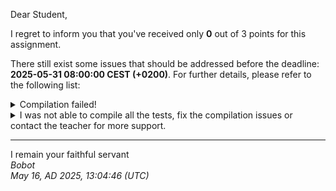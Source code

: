 Dear Student,

I regret to inform you that you've received only **0** out of 3 points for this assignment.

There still exist some issues that should be addressed before the deadline: **2025-05-31 08:00:00 CEST (+0200)**. For further details, please refer to the following list:

<details><summary>Compilation failed!</summary>##&nbsp;details&nbsp;(tip&nbsp;read&nbsp;from&nbsp;top&nbsp;to&nbsp;end):<br>```[&nbsp;11%]&nbsp;Building&nbsp;CXX&nbsp;object&nbsp;unit_tests/lib/googletest/CMakeFiles/gtest.dir/src/gtest-all.cc.o<br>[&nbsp;22%]&nbsp;Linking&nbsp;CXX&nbsp;static&nbsp;library&nbsp;../../../lib/libgtest.a<br>[&nbsp;22%]&nbsp;Built&nbsp;target&nbsp;gtest<br>[&nbsp;33%]&nbsp;Building&nbsp;CXX&nbsp;object&nbsp;unit_tests/lib/googletest/CMakeFiles/gtest_main.dir/src/gtest_main.cc.o<br>[&nbsp;44%]&nbsp;Linking&nbsp;CXX&nbsp;static&nbsp;library&nbsp;../../../lib/libgtest_main.a<br>[&nbsp;44%]&nbsp;Built&nbsp;target&nbsp;gtest_main<br>[&nbsp;55%]&nbsp;Building&nbsp;CXX&nbsp;object&nbsp;unit_tests/CMakeFiles/unit_tests.dir/__/objectlist.cpp.o<br>[&nbsp;66%]&nbsp;Building&nbsp;CXX&nbsp;object&nbsp;unit_tests/CMakeFiles/unit_tests.dir/objectUniqueListTest.cpp.o<br>[&nbsp;77%]&nbsp;Building&nbsp;CXX&nbsp;object&nbsp;unit_tests/CMakeFiles/unit_tests.dir/__/object.cpp.o<br>[&nbsp;88%]&nbsp;Building&nbsp;CXX&nbsp;object&nbsp;unit_tests/CMakeFiles/unit_tests.dir/__/stringObject.cpp.o<br>/tmp/tmp9uf3fxcg/student/unit_tests/objectUniqueListTest.cpp:&nbsp;In&nbsp;member&nbsp;function&nbsp;‘virtual&nbsp;void&nbsp;ObjectListTester_moveConstructorImplemented_expectedAllElementsMovedToOrderContainer_Test::TestBody()’:<br>/tmp/tmp9uf3fxcg/student/unit_tests/objectUniqueListTest.cpp:364:22:&nbsp;warning:&nbsp;unused&nbsp;variable&nbsp;‘objects2Add’&nbsp;[-Wunused-variable]<br>&nbsp;&nbsp;364&nbsp;|&nbsp;&nbsp;&nbsp;&nbsp;&nbsp;constexpr&nbsp;size_t&nbsp;objects2Add&nbsp;=&nbsp;10;<br>&nbsp;&nbsp;&nbsp;&nbsp;&nbsp;&nbsp;|&nbsp;&nbsp;&nbsp;&nbsp;&nbsp;&nbsp;&nbsp;&nbsp;&nbsp;&nbsp;&nbsp;&nbsp;&nbsp;&nbsp;&nbsp;&nbsp;&nbsp;&nbsp;&nbsp;&nbsp;&nbsp;&nbsp;^~~~~~~~~~~<br>/tmp/tmp9uf3fxcg/student/unit_tests/objectUniqueListTest.cpp:&nbsp;In&nbsp;member&nbsp;function&nbsp;‘virtual&nbsp;void&nbsp;ObjectListTester_assignmentOperatorCopying_expectedNewValues_Test::TestBody()’:<br>/tmp/tmp9uf3fxcg/student/unit_tests/objectUniqueListTest.cpp:395:22:&nbsp;warning:&nbsp;unused&nbsp;variable&nbsp;‘objects2Add1’&nbsp;[-Wunused-variable]<br>&nbsp;&nbsp;395&nbsp;|&nbsp;&nbsp;&nbsp;&nbsp;&nbsp;constexpr&nbsp;size_t&nbsp;objects2Add1&nbsp;=&nbsp;10,&nbsp;objects2Add2&nbsp;=&nbsp;3;<br>&nbsp;&nbsp;&nbsp;&nbsp;&nbsp;&nbsp;|&nbsp;&nbsp;&nbsp;&nbsp;&nbsp;&nbsp;&nbsp;&nbsp;&nbsp;&nbsp;&nbsp;&nbsp;&nbsp;&nbsp;&nbsp;&nbsp;&nbsp;&nbsp;&nbsp;&nbsp;&nbsp;&nbsp;^~~~~~~~~~~~<br>/tmp/tmp9uf3fxcg/student/unit_tests/objectUniqueListTest.cpp:395:41:&nbsp;warning:&nbsp;unused&nbsp;variable&nbsp;‘objects2Add2’&nbsp;[-Wunused-variable]<br>&nbsp;&nbsp;395&nbsp;|&nbsp;&nbsp;&nbsp;&nbsp;&nbsp;constexpr&nbsp;size_t&nbsp;objects2Add1&nbsp;=&nbsp;10,&nbsp;objects2Add2&nbsp;=&nbsp;3;<br>&nbsp;&nbsp;&nbsp;&nbsp;&nbsp;&nbsp;|&nbsp;&nbsp;&nbsp;&nbsp;&nbsp;&nbsp;&nbsp;&nbsp;&nbsp;&nbsp;&nbsp;&nbsp;&nbsp;&nbsp;&nbsp;&nbsp;&nbsp;&nbsp;&nbsp;&nbsp;&nbsp;&nbsp;&nbsp;&nbsp;&nbsp;&nbsp;&nbsp;&nbsp;&nbsp;&nbsp;&nbsp;&nbsp;&nbsp;&nbsp;&nbsp;&nbsp;&nbsp;&nbsp;&nbsp;&nbsp;&nbsp;^~~~~~~~~~~~<br>/tmp/tmp9uf3fxcg/student/unit_tests/objectUniqueListTest.cpp:&nbsp;In&nbsp;member&nbsp;function&nbsp;‘virtual&nbsp;void&nbsp;ObjectListTester_assignmentOperatorMoving_expectedAllElementsMoved_Test::TestBody()’:<br>/tmp/tmp9uf3fxcg/student/unit_tests/objectUniqueListTest.cpp:468:22:&nbsp;warning:&nbsp;unused&nbsp;variable&nbsp;‘objects2Add1’&nbsp;[-Wunused-variable]<br>&nbsp;&nbsp;468&nbsp;|&nbsp;&nbsp;&nbsp;&nbsp;&nbsp;constexpr&nbsp;size_t&nbsp;objects2Add1&nbsp;=&nbsp;10,&nbsp;objects2Add2&nbsp;=&nbsp;3;<br>&nbsp;&nbsp;&nbsp;&nbsp;&nbsp;&nbsp;|&nbsp;&nbsp;&nbsp;&nbsp;&nbsp;&nbsp;&nbsp;&nbsp;&nbsp;&nbsp;&nbsp;&nbsp;&nbsp;&nbsp;&nbsp;&nbsp;&nbsp;&nbsp;&nbsp;&nbsp;&nbsp;&nbsp;^~~~~~~~~~~~<br>/tmp/tmp9uf3fxcg/student/unit_tests/objectUniqueListTest.cpp:468:41:&nbsp;warning:&nbsp;unused&nbsp;variable&nbsp;‘objects2Add2’&nbsp;[-Wunused-variable]<br>&nbsp;&nbsp;468&nbsp;|&nbsp;&nbsp;&nbsp;&nbsp;&nbsp;constexpr&nbsp;size_t&nbsp;objects2Add1&nbsp;=&nbsp;10,&nbsp;objects2Add2&nbsp;=&nbsp;3;<br>&nbsp;&nbsp;&nbsp;&nbsp;&nbsp;&nbsp;|&nbsp;&nbsp;&nbsp;&nbsp;&nbsp;&nbsp;&nbsp;&nbsp;&nbsp;&nbsp;&nbsp;&nbsp;&nbsp;&nbsp;&nbsp;&nbsp;&nbsp;&nbsp;&nbsp;&nbsp;&nbsp;&nbsp;&nbsp;&nbsp;&nbsp;&nbsp;&nbsp;&nbsp;&nbsp;&nbsp;&nbsp;&nbsp;&nbsp;&nbsp;&nbsp;&nbsp;&nbsp;&nbsp;&nbsp;&nbsp;&nbsp;^~~~~~~~~~~~<br>[100%]&nbsp;Linking&nbsp;CXX&nbsp;executable&nbsp;../bin/unit_tests<br>[100%]&nbsp;Built&nbsp;target&nbsp;unit_tests<br>Consolidate&nbsp;compiler&nbsp;generated&nbsp;dependencies&nbsp;of&nbsp;target&nbsp;gtest<br>[&nbsp;&nbsp;8%]&nbsp;Building&nbsp;CXX&nbsp;object&nbsp;CMakeFiles/zad8CommandsParser_dlaStudentow.dir/object.cpp.o<br>[&nbsp;16%]&nbsp;Building&nbsp;CXX&nbsp;object&nbsp;CMakeFiles/zad8CommandsParser_dlaStudentow.dir/objectlist.cpp.o<br>[&nbsp;25%]&nbsp;Building&nbsp;CXX&nbsp;object&nbsp;CMakeFiles/zad8CommandsParser_dlaStudentow.dir/stringObject.cpp.o<br>[&nbsp;33%]&nbsp;Building&nbsp;CXX&nbsp;object&nbsp;CMakeFiles/zad8CommandsParser_dlaStudentow.dir/main.cpp.o<br>[&nbsp;50%]&nbsp;Built&nbsp;target&nbsp;gtest<br>Consolidate&nbsp;compiler&nbsp;generated&nbsp;dependencies&nbsp;of&nbsp;target&nbsp;gtest_main<br>[&nbsp;66%]&nbsp;Built&nbsp;target&nbsp;gtest_main<br>/tmp/tmp9uf3fxcg/student/main.cpp:&nbsp;In&nbsp;function&nbsp;‘void&nbsp;validateStudentsInfo()’:<br>/tmp/tmp9uf3fxcg/student/main.cpp:51:48:&nbsp;error:&nbsp;static&nbsp;assertion&nbsp;failed:&nbsp;You&nbsp;must&nbsp;input&nbsp;your&nbsp;first&nbsp;name!<br>&nbsp;&nbsp;&nbsp;51&nbsp;|&nbsp;&nbsp;&nbsp;&nbsp;&nbsp;static_assert(compileTimeStrlen(FIRSTNAME)&nbsp;&gt;&nbsp;2,&nbsp;"You&nbsp;must&nbsp;input&nbsp;your&nbsp;first&nbsp;name!");<br>&nbsp;&nbsp;&nbsp;&nbsp;&nbsp;&nbsp;|&nbsp;&nbsp;&nbsp;&nbsp;&nbsp;&nbsp;&nbsp;&nbsp;&nbsp;&nbsp;&nbsp;&nbsp;&nbsp;&nbsp;&nbsp;&nbsp;&nbsp;&nbsp;&nbsp;~~~~~~~~~~~~~~~~~~~~~~~~~~~~~^~~<br>/tmp/tmp9uf3fxcg/student/main.cpp:51:48:&nbsp;note:&nbsp;the&nbsp;comparison&nbsp;reduces&nbsp;to&nbsp;‘(0&nbsp;&gt;&nbsp;2)’<br>/tmp/tmp9uf3fxcg/student/main.cpp:52:46:&nbsp;error:&nbsp;static&nbsp;assertion&nbsp;failed:&nbsp;You&nbsp;must&nbsp;input&nbsp;your&nbsp;surname!<br>&nbsp;&nbsp;&nbsp;52&nbsp;|&nbsp;&nbsp;&nbsp;&nbsp;&nbsp;static_assert(compileTimeStrlen(SURNAME)&nbsp;&gt;&nbsp;2,&nbsp;"You&nbsp;must&nbsp;input&nbsp;your&nbsp;surname!");<br>&nbsp;&nbsp;&nbsp;&nbsp;&nbsp;&nbsp;|&nbsp;&nbsp;&nbsp;&nbsp;&nbsp;&nbsp;&nbsp;&nbsp;&nbsp;&nbsp;&nbsp;&nbsp;&nbsp;&nbsp;&nbsp;&nbsp;&nbsp;&nbsp;&nbsp;~~~~~~~~~~~~~~~~~~~~~~~~~~~^~~<br>/tmp/tmp9uf3fxcg/student/main.cpp:52:46:&nbsp;note:&nbsp;the&nbsp;comparison&nbsp;reduces&nbsp;to&nbsp;‘(0&nbsp;&gt;&nbsp;2)’<br>/tmp/tmp9uf3fxcg/student/main.cpp:54:46:&nbsp;error:&nbsp;static&nbsp;assertion&nbsp;failed:&nbsp;You&nbsp;must&nbsp;input&nbsp;your&nbsp;student&nbsp;book&nbsp;id!<br>&nbsp;&nbsp;&nbsp;54&nbsp;|&nbsp;&nbsp;&nbsp;&nbsp;&nbsp;static_assert(compileTimeStrlen(BOOK_ID)&nbsp;&gt;&nbsp;1,&nbsp;"You&nbsp;must&nbsp;input&nbsp;your&nbsp;student&nbsp;book&nbsp;id!");<br>&nbsp;&nbsp;&nbsp;&nbsp;&nbsp;&nbsp;|&nbsp;&nbsp;&nbsp;&nbsp;&nbsp;&nbsp;&nbsp;&nbsp;&nbsp;&nbsp;&nbsp;&nbsp;&nbsp;&nbsp;&nbsp;&nbsp;&nbsp;&nbsp;&nbsp;~~~~~~~~~~~~~~~~~~~~~~~~~~~^~~<br>/tmp/tmp9uf3fxcg/student/main.cpp:54:46:&nbsp;note:&nbsp;the&nbsp;comparison&nbsp;reduces&nbsp;to&nbsp;‘(0&nbsp;&gt;&nbsp;1)’<br>/tmp/tmp9uf3fxcg/student/main.cpp:57:43:&nbsp;error:&nbsp;static&nbsp;assertion&nbsp;failed:&nbsp;You&nbsp;must&nbsp;input&nbsp;your&nbsp;mail&nbsp;(preferred&nbsp;AGH&nbsp;mail)!<br>&nbsp;&nbsp;&nbsp;57&nbsp;|&nbsp;&nbsp;&nbsp;&nbsp;&nbsp;static_assert(compileTimeStrlen(MAIL)&nbsp;&gt;&nbsp;3,&nbsp;"You&nbsp;must&nbsp;input&nbsp;your&nbsp;mail&nbsp;(preferred&nbsp;AGH&nbsp;mail)!");<br>&nbsp;&nbsp;&nbsp;&nbsp;&nbsp;&nbsp;|&nbsp;&nbsp;&nbsp;&nbsp;&nbsp;&nbsp;&nbsp;&nbsp;&nbsp;&nbsp;&nbsp;&nbsp;&nbsp;&nbsp;&nbsp;&nbsp;&nbsp;&nbsp;&nbsp;~~~~~~~~~~~~~~~~~~~~~~~~^~~<br>/tmp/tmp9uf3fxcg/student/main.cpp:57:43:&nbsp;note:&nbsp;the&nbsp;comparison&nbsp;reduces&nbsp;to&nbsp;‘(0&nbsp;&gt;&nbsp;3)’<br>/tmp/tmp9uf3fxcg/student/main.cpp:58:38:&nbsp;error:&nbsp;non-constant&nbsp;condition&nbsp;for&nbsp;static&nbsp;assertion<br>&nbsp;&nbsp;&nbsp;58&nbsp;|&nbsp;&nbsp;&nbsp;&nbsp;&nbsp;static_assert(compileTimeContains(MAIL,&nbsp;'@'),&nbsp;"Invalid&nbsp;mail!&nbsp;It&nbsp;should&nbsp;contain&nbsp;'@'!");<br>&nbsp;&nbsp;&nbsp;&nbsp;&nbsp;&nbsp;|&nbsp;&nbsp;&nbsp;&nbsp;&nbsp;&nbsp;&nbsp;&nbsp;&nbsp;&nbsp;&nbsp;&nbsp;&nbsp;&nbsp;&nbsp;&nbsp;&nbsp;&nbsp;&nbsp;~~~~~~~~~~~~~~~~~~~^~~~~~~~~~~<br>/tmp/tmp9uf3fxcg/student/main.cpp:58:38:&nbsp;&nbsp;&nbsp;in&nbsp;‘constexpr’&nbsp;expansion&nbsp;of&nbsp;‘compileTimeContains(((const&nbsp;char*)MAIL),&nbsp;64)’<br>/tmp/tmp9uf3fxcg/student/main.cpp:46:53:&nbsp;&nbsp;&nbsp;in&nbsp;‘constexpr’&nbsp;expansion&nbsp;of&nbsp;‘compileTimeContains((text&nbsp;+&nbsp;1),&nbsp;((int)letter))’<br>/tmp/tmp9uf3fxcg/student/main.cpp:43:17:&nbsp;error:&nbsp;array&nbsp;subscript&nbsp;value&nbsp;‘1’&nbsp;is&nbsp;outside&nbsp;the&nbsp;bounds&nbsp;of&nbsp;array&nbsp;type&nbsp;‘const&nbsp;char&nbsp;[1]’<br>&nbsp;&nbsp;&nbsp;43&nbsp;|&nbsp;&nbsp;&nbsp;&nbsp;&nbsp;if&nbsp;('\n'&nbsp;==&nbsp;*text)<br>&nbsp;&nbsp;&nbsp;&nbsp;&nbsp;&nbsp;|&nbsp;&nbsp;&nbsp;&nbsp;&nbsp;&nbsp;&nbsp;&nbsp;&nbsp;&nbsp;&nbsp;&nbsp;&nbsp;&nbsp;&nbsp;&nbsp;&nbsp;^~~~~<br>/tmp/tmp9uf3fxcg/student/main.cpp:59:38:&nbsp;error:&nbsp;non-constant&nbsp;condition&nbsp;for&nbsp;static&nbsp;assertion<br>&nbsp;&nbsp;&nbsp;59&nbsp;|&nbsp;&nbsp;&nbsp;&nbsp;&nbsp;static_assert(compileTimeContains(MAIL,&nbsp;'.'),&nbsp;"Invalid&nbsp;mail!&nbsp;It&nbsp;should&nbsp;contain&nbsp;'.'!");<br>&nbsp;&nbsp;&nbsp;&nbsp;&nbsp;&nbsp;|&nbsp;&nbsp;&nbsp;&nbsp;&nbsp;&nbsp;&nbsp;&nbsp;&nbsp;&nbsp;&nbsp;&nbsp;&nbsp;&nbsp;&nbsp;&nbsp;&nbsp;&nbsp;&nbsp;~~~~~~~~~~~~~~~~~~~^~~~~~~~~~~<br>/tmp/tmp9uf3fxcg/student/main.cpp:59:38:&nbsp;&nbsp;&nbsp;in&nbsp;‘constexpr’&nbsp;expansion&nbsp;of&nbsp;‘compileTimeContains(((const&nbsp;char*)MAIL),&nbsp;46)’<br>/tmp/tmp9uf3fxcg/student/main.cpp:46:53:&nbsp;&nbsp;&nbsp;in&nbsp;‘constexpr’&nbsp;expansion&nbsp;of&nbsp;‘compileTimeContains((text&nbsp;+&nbsp;1),&nbsp;((int)letter))’<br>/tmp/tmp9uf3fxcg/student/main.cpp:43:17:&nbsp;error:&nbsp;array&nbsp;subscript&nbsp;value&nbsp;‘1’&nbsp;is&nbsp;outside&nbsp;the&nbsp;bounds&nbsp;of&nbsp;array&nbsp;type&nbsp;‘const&nbsp;char&nbsp;[1]’<br>&nbsp;&nbsp;&nbsp;43&nbsp;|&nbsp;&nbsp;&nbsp;&nbsp;&nbsp;if&nbsp;('\n'&nbsp;==&nbsp;*text)<br>&nbsp;&nbsp;&nbsp;&nbsp;&nbsp;&nbsp;|&nbsp;&nbsp;&nbsp;&nbsp;&nbsp;&nbsp;&nbsp;&nbsp;&nbsp;&nbsp;&nbsp;&nbsp;&nbsp;&nbsp;&nbsp;&nbsp;&nbsp;^~~~~<br>make[3]:&nbsp;***&nbsp;[CMakeFiles/zad8CommandsParser_dlaStudentow.dir/build.make:76:&nbsp;CMakeFiles/zad8CommandsParser_dlaStudentow.dir/main.cpp.o]&nbsp;Error&nbsp;1<br>make[3]:&nbsp;***&nbsp;Waiting&nbsp;for&nbsp;unfinished&nbsp;jobs....<br>make[2]:&nbsp;***&nbsp;[CMakeFiles/Makefile2:186:&nbsp;CMakeFiles/zad8CommandsParser_dlaStudentow.dir/all]&nbsp;Error&nbsp;2<br>make[1]:&nbsp;***&nbsp;[CMakeFiles/Makefile2:717:&nbsp;system_tests/CMakeFiles/system_tests.dir/rule]&nbsp;Error&nbsp;2<br>make:&nbsp;***&nbsp;[Makefile:429:&nbsp;system_tests]&nbsp;Error&nbsp;2<br>```</details>
<details><summary>I was not able to compile all the tests, fix the compilation issues or contact the teacher for more support.</summary></details>

-----------
I remain your faithful servant\
_Bobot_\
_May 16, AD 2025, 13:04:46 (UTC)_